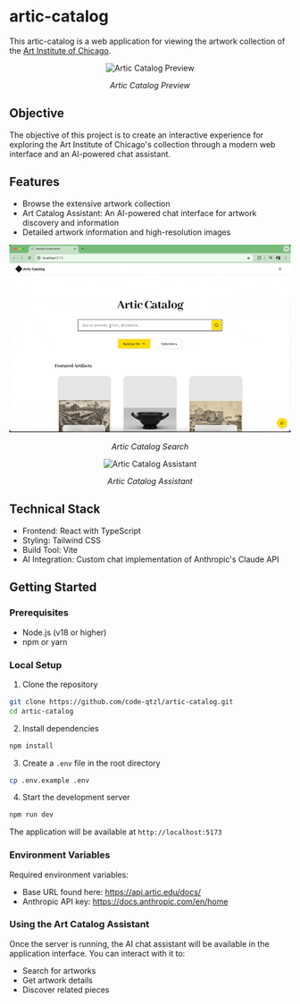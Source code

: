 # artic-catalog

This artic-catalog is a web application for viewing the artwork collection of the [Art Institute of Chicago](https://www.artic.edu).

<div align="center">
  <img src="img/home-lightdark-mode.gif" alt="Artic Catalog Preview" width="600"/>
  <p><em>Artic Catalog Preview</em></p>

</div>

## Objective

The objective of this project is to create an interactive experience for exploring the Art Institute of Chicago's collection through a modern web interface and an AI-powered chat assistant.

## Features

-   Browse the extensive artwork collection
-   Art Catalog Assistant: An AI-powered chat interface for artwork discovery and information
-   Detailed artwork information and high-resolution images

<div align="center">
  <img src="img/demo-search.gif" alt="Artic Catalog Search" width="600"/>
  <p><em>Artic Catalog Search</em></p>
</div>

<div align="center">
  <img src="img/demo-aia.gif" alt="Artic Catalog Assistant" width="600"/>
  <p><em>Artic Catalog Assistant</em></p>
</div>

## Technical Stack

-   Frontend: React with TypeScript
-   Styling: Tailwind CSS
-   Build Tool: Vite
-   AI Integration: Custom chat implementation of Anthropic's Claude API

## Getting Started

### Prerequisites

-   Node.js (v18 or higher)
-   npm or yarn

### Local Setup

1. Clone the repository

```bash
git clone https://github.com/code-qtzl/artic-catalog.git
cd artic-catalog
```

2. Install dependencies

```bash
npm install
```

3. Create a `.env` file in the root directory

```bash
cp .env.example .env
```

4. Start the development server

```bash
npm run dev
```

The application will be available at `http://localhost:5173`

### Environment Variables

Required environment variables:

-   Base URL found here: https://api.artic.edu/docs/
-   Anthropic API key: https://docs.anthropic.com/en/home

### Using the Art Catalog Assistant

Once the server is running, the AI chat assistant will be available in the application interface. You can interact with it to:

-   Search for artworks
-   Get artwork details
-   Discover related pieces
